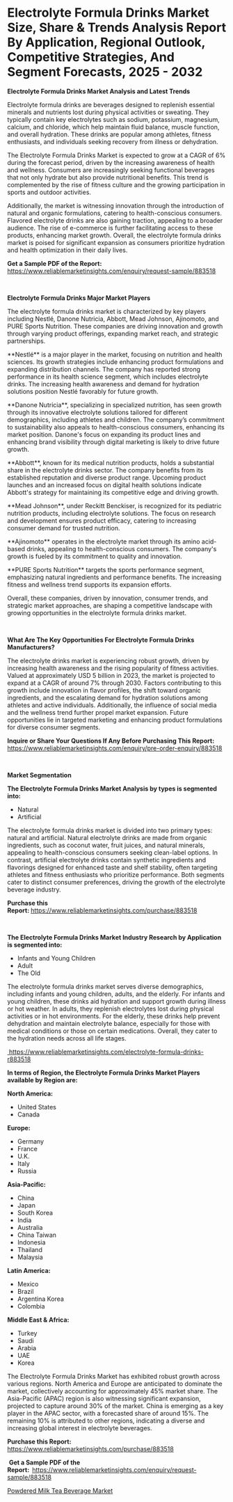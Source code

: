 <p><h1>Electrolyte Formula Drinks Market Size, Share & Trends Analysis Report By Application, Regional Outlook, Competitive Strategies, And Segment Forecasts, 2025 - 2032</h1></p><p><strong>Electrolyte Formula Drinks Market Analysis and Latest Trends</strong></p>
<p><p>Electrolyte formula drinks are beverages designed to replenish essential minerals and nutrients lost during physical activities or sweating. They typically contain key electrolytes such as sodium, potassium, magnesium, calcium, and chloride, which help maintain fluid balance, muscle function, and overall hydration. These drinks are popular among athletes, fitness enthusiasts, and individuals seeking recovery from illness or dehydration.</p><p>The Electrolyte Formula Drinks Market is expected to grow at a CAGR of 6% during the forecast period, driven by the increasing awareness of health and wellness. Consumers are increasingly seeking functional beverages that not only hydrate but also provide nutritional benefits. This trend is complemented by the rise of fitness culture and the growing participation in sports and outdoor activities.</p><p>Additionally, the market is witnessing innovation through the introduction of natural and organic formulations, catering to health-conscious consumers. Flavored electrolyte drinks are also gaining traction, appealing to a broader audience. The rise of e-commerce is further facilitating access to these products, enhancing market growth. Overall, the electrolyte formula drinks market is poised for significant expansion as consumers prioritize hydration and health optimization in their daily lives.</p></p>
<p><strong>Get a Sample PDF of the Report:&nbsp;</strong> <a href="https://www.reliablemarketinsights.com/enquiry/request-sample/883518?utm_campaign=2395&utm_medium=2&utm_source=Github&utm_content=ia&utm_term=15022025&utm_id=electrolyte-formula-drinks">https://www.reliablemarketinsights.com/enquiry/request-sample/883518</a></p>
<p>&nbsp;</p>
<p><strong>Electrolyte Formula Drinks Major Market Players</strong></p>
<p><p>The electrolyte formula drinks market is characterized by key players including Nestlé, Danone Nutricia, Abbott, Mead Johnson, Ajinomoto, and PURE Sports Nutrition. These companies are driving innovation and growth through varying product offerings, expanding market reach, and strategic partnerships.</p><p>**Nestlé** is a major player in the market, focusing on nutrition and health sciences. Its growth strategies include enhancing product formulations and expanding distribution channels. The company has reported strong performance in its health science segment, which includes electrolyte drinks. The increasing health awareness and demand for hydration solutions position Nestlé favorably for future growth.</p><p>**Danone Nutricia**, specializing in specialized nutrition, has seen growth through its innovative electrolyte solutions tailored for different demographics, including athletes and children. The company’s commitment to sustainability also appeals to health-conscious consumers, enhancing its market position. Danone's focus on expanding its product lines and enhancing brand visibility through digital marketing is likely to drive future growth.</p><p>**Abbott**, known for its medical nutrition products, holds a substantial share in the electrolyte drinks sector. The company benefits from its established reputation and diverse product range. Upcoming product launches and an increased focus on digital health solutions indicate Abbott's strategy for maintaining its competitive edge and driving growth.</p><p>**Mead Johnson**, under Reckitt Benckiser, is recognized for its pediatric nutrition products, including electrolyte solutions. The focus on research and development ensures product efficacy, catering to increasing consumer demand for trusted nutrition.</p><p>**Ajinomoto** operates in the electrolyte market through its amino acid-based drinks, appealing to health-conscious consumers. The company's growth is fueled by its commitment to quality and innovation.</p><p>**PURE Sports Nutrition** targets the sports performance segment, emphasizing natural ingredients and performance benefits. The increasing fitness and wellness trend supports its expansion efforts.</p><p>Overall, these companies, driven by innovation, consumer trends, and strategic market approaches, are shaping a competitive landscape with growing opportunities in the electrolyte formula drinks market.</p></p>
<p>&nbsp;</p>
<p><strong>What Are The Key Opportunities For Electrolyte Formula Drinks Manufacturers?</strong></p>
<p><p>The electrolyte drinks market is experiencing robust growth, driven by increasing health awareness and the rising popularity of fitness activities. Valued at approximately USD 5 billion in 2023, the market is projected to expand at a CAGR of around 7% through 2030. Factors contributing to this growth include innovation in flavor profiles, the shift toward organic ingredients, and the escalating demand for hydration solutions among athletes and active individuals. Additionally, the influence of social media and the wellness trend further propel market expansion. Future opportunities lie in targeted marketing and enhancing product formulations for diverse consumer segments.</p></p>
<p><strong>Inquire or Share Your Questions If Any Before Purchasing This Report:</strong> <a href="https://www.reliablemarketinsights.com/enquiry/pre-order-enquiry/883518?utm_campaign=2395&utm_medium=2&utm_source=Github&utm_content=ia&utm_term=15022025&utm_id=electrolyte-formula-drinks">https://www.reliablemarketinsights.com/enquiry/pre-order-enquiry/883518</a></p>
<p>&nbsp;</p>
<p><strong>Market Segmentation</strong></p>
<p><strong>The Electrolyte Formula Drinks Market Analysis by types is segmented into:</strong></p>
<p><ul><li>Natural</li><li>Artificial</li></ul></p>
<p><p>The electrolyte formula drinks market is divided into two primary types: natural and artificial. Natural electrolyte drinks are made from organic ingredients, such as coconut water, fruit juices, and natural minerals, appealing to health-conscious consumers seeking clean-label options. In contrast, artificial electrolyte drinks contain synthetic ingredients and flavorings designed for enhanced taste and shelf stability, often targeting athletes and fitness enthusiasts who prioritize performance. Both segments cater to distinct consumer preferences, driving the growth of the electrolyte beverage industry.</p></p>
<p><strong>Purchase this Report:&nbsp;</strong><a href="https://www.reliablemarketinsights.com/purchase/883518?utm_campaign=2395&utm_medium=2&utm_source=Github&utm_content=ia&utm_term=15022025&utm_id=electrolyte-formula-drinks">https://www.reliablemarketinsights.com/purchase/883518</a></p>
<p>&nbsp;</p>
<p><strong>The Electrolyte Formula Drinks Market Industry Research by Application is segmented into:</strong></p>
<p><ul><li>Infants and Young Children</li><li>Adult</li><li>The Old</li></ul></p>
<p><p>The electrolyte formula drinks market serves diverse demographics, including infants and young children, adults, and the elderly. For infants and young children, these drinks aid hydration and support growth during illness or hot weather. In adults, they replenish electrolytes lost during physical activities or in hot environments. For the elderly, these drinks help prevent dehydration and maintain electrolyte balance, especially for those with medical conditions or those on certain medications. Overall, they cater to the hydration needs across all life stages.</p></p>
<p><a href="https://www.reliablemarketinsights.com/electrolyte-formula-drinks-r883518?utm_campaign=2395&utm_medium=2&utm_source=Github&utm_content=ia&utm_term=15022025&utm_id=electrolyte-formula-drinks">&nbsp;https://www.reliablemarketinsights.com/electrolyte-formula-drinks-r883518</a></p>
<p><strong>In terms of Region, the Electrolyte Formula Drinks Market Players available by Region are:</strong></p>
<p>
    <p> <strong> North America: </strong>
        <ul>
            <li>United States</li>
            <li>Canada</li>
        </ul>
        </p> 
    <p> <strong> Europe: </strong>
        <ul>
            <li>Germany</li>
            <li>France</li>
            <li>U.K.</li>
            <li>Italy</li>
            <li>Russia</li>
        </ul>
        </p> 
    <p> <strong> Asia-Pacific: </strong>
        <ul>
            <li>China</li>
            <li>Japan</li>
            <li>South Korea</li>
            <li>India</li>
            <li>Australia</li>
            <li>China Taiwan</li>
            <li>Indonesia</li>
            <li>Thailand</li>
            <li>Malaysia</li>
        </ul>
        </p> 
    <p> <strong> Latin America: </strong>
        <ul>
            <li>Mexico</li>
            <li>Brazil</li>
            <li>Argentina Korea</li>
            <li>Colombia</li>
        </ul>
        </p> 
    <p> <strong> Middle East & Africa: </strong>
        <ul>
            <li>Turkey</li>
            <li>Saudi</li>
            <li>Arabia</li>
            <li>UAE</li>
            <li>Korea</li>
        </ul>
    </p>
    </p>
<p><p>The Electrolyte Formula Drinks Market has exhibited robust growth across various regions. North America and Europe are anticipated to dominate the market, collectively accounting for approximately 45% market share. The Asia-Pacific (APAC) region is also witnessing significant expansion, projected to capture around 30% of the market. China is emerging as a key player in the APAC sector, with a forecasted share of around 15%. The remaining 10% is attributed to other regions, indicating a diverse and increasing global interest in electrolyte beverages.</p></p>
<p><strong>Purchase this Report: </strong><a href="https://www.reliablemarketinsights.com/purchase/883518?utm_campaign=2395&utm_medium=2&utm_source=Github&utm_content=ia&utm_term=15022025&utm_id=electrolyte-formula-drinks">https://www.reliablemarketinsights.com/purchase/883518</a></p>
<p>&nbsp;<strong>Get a Sample PDF of the Report:&nbsp;&nbsp;</strong><a href="https://www.reliablemarketinsights.com/enquiry/request-sample/883518?utm_campaign=2395&utm_medium=2&utm_source=Github&utm_content=ia&utm_term=15022025&utm_id=electrolyte-formula-drinks">https://www.reliablemarketinsights.com/enquiry/request-sample/883518</a></p>
<p><strong></strong></p>
<p><p><a href="https://github.com/nafidurii/Market-Research-Report-List-1/blob/main/powdered-milk-tea-beverage-market.md?utm_campaign=2395&utm_medium=2&utm_source=Github&utm_content=ia&utm_term=15022025&utm_id=electrolyte-formula-drinks">Powdered Milk Tea Beverage Market</a></p></p>